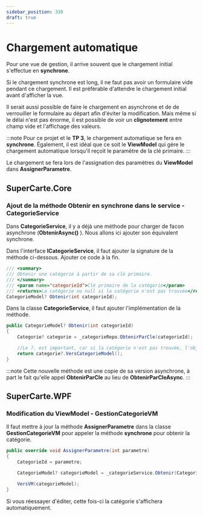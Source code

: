 ```yaml
---
sidebar_position: 330
draft: true
---
```


# Chargement automatique

Pour une vue de gestion, il arrive souvent que le chargement initial s'effectue en **synchrone**.

Si le chargement synchrone est long, il ne faut pas avoir un formulaire vide pendant ce chargement. Il est préférable d'attendre le chargement initial avant d'afficher la vue. 

Il serait aussi possible de faire le chargement en asynchrone et de de verrouiller le formulaire au départ afin d'éviter la modification. Mais même si le délai n'est pas énorme, il est possible de voir un **clignotement** entre champ vide et l'affichage des valeurs.

:::note
Pour ce projet et le **TP 3**, le chargement automatique se fera en **synchrone**. Également, il est idéal que ce soit le **ViewModel** qui gère le chargement automatique lorsqu'il reçoit le paramètre de la clé primaire.
:::

Le chargement se fera lors de l'assignation des paramètres du **ViewModel** dans **AssignerParametre**.

## SuperCarte.Core

### Ajout de la méthode Obtenir en synchrone dans le service - CategorieService

Dans **CategorieService**, il y a déjà une méthode pour charger de facon asynchrone (**ObtenirAsync()** ). Nous allons ici ajouter son équivalent synchrone. 

Dans l'interface **ICategorieService**, il faut ajouter la signature de la méthode ci-dessous. Ajouter ce code à la fin. 

```csharp showLineNumbers
/// <summary>
/// Obtenir une catégorie à partir de sa clé primaire.
/// </summary>
/// <param name="categorieId">Clé primaire de la catégorie</param>
/// <returns>La catégorie ou null si la catégorie n'est pas trouvée</returns>
CategorieModel? Obtenir(int categorieId);
```

Dans la classe **CategorieService**, il faut ajouter l'implémentation de la méthode.

```csharp showLineNumbers
public CategorieModel? Obtenir(int categorieId)
{
    Categorie? categorie = _categorieRepo.ObtenirParCle(categorieId);

    //Le ?. est important, car si la catégorie n'est pas trouvée, l'objet sera null
    return categorie?.VersCategorieModel();
}
```

:::note
Cette nouvelle méthode est une copie de sa version asynchrone, à part le fait qu'elle appel **ObtenirParCle** au lieu de **ObtenirParCleAsync**.
:::


## SuperCarte.WPF

### Modification du ViewModel - GestionCategorieVM 

Il faut mettre à jour la méthode **AssignerParametre** dans la classe **GestionCategorieVM** pour appeler la méthode **synchrone** pour obtenir la catégorie.

```csharp showLineNumbers
public override void AssignerParametre(int parametre)
{
    CategorieId = parametre;

    CategorieModel? categorieModel = _categorieService.Obtenir(CategorieId);

    VersVM(categorieModel);
}
```

Si vous réessayer d'éditer, cette fois-ci la catégorie s'affichera automatiquement. 

